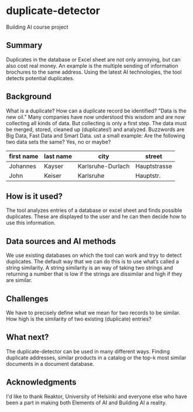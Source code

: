 # duplicate-detector
Building AI course project

## Summary

Duplicates in the database or Excel sheet are not only annoying, but can also cost real money. An example is the multiple sending of information brochures to the same address.
Using the latest AI technologies, the tool detects potential duplicates. 

## Background

What is a duplicate? How can a duplicate record be identified? "Data is the new oil." Many companies have now understood this wisdom and are now collecting all kinds of data. But collecting is only a first step. The data must be merged, stored, cleaned up (duplicates!) and analyzed. Buzzwords are Big Data, Fast Data and Smart Data.
ust a small example: Are the following two data sets the same? Yes, no or maybe?

| first name      | last name | city | street|
| ----------- | ----------- |----------- |----------- |
| Johannes      | Kayser       | Karlsruhe-Durlach | Hauptstrasse |
| John   | Keiser        | Karlsruhe | Hauptstr. |

## How is it used?

The tool analyzes entries of a database or excel sheet and finds possible duplicates. These are displayed to the user and he can then decide how to use this information. 

## Data sources and AI methods

We use existing databases on which the tool can work and tryy to detect duplicates.
The default way that we can do this is to use what’s called a string similarity. A string similarity is an way of taking two strings and returning a number that is low if the strings are dissimilar and high if they are similar.

## Challenges

We have to precisely define what we mean for two records to be similar. How high is the similarity of two existing (duplicate) entries?

## What next?

The duplicate-detector can be used in many different ways. Finding duplicate addresses, similar products in a catalog or the top-k most similar documents in a document database.


## Acknowledgments

I'd like to thank Reaktor, University of Helsinki and everyone else who have been a part in making both Elements of AI and Building AI a reality.
